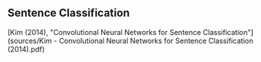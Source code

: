## Sentence Classification
[Kim (2014), "Convolutional Neural Networks for Sentence Classification"](sources/Kim - Convolutional Neural Networks for Sentence Classification (2014).pdf)